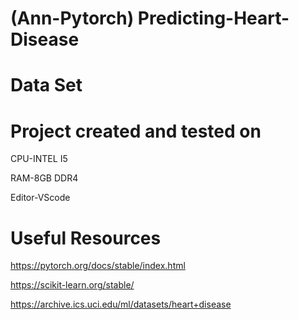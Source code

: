 # (Ann-Pytorch) Predicting-Heart-Disease

# Data Set

# Project created and tested on
CPU-INTEL I5

RAM-8GB DDR4 

Editor-VScode

# Useful Resources
https://pytorch.org/docs/stable/index.html

https://scikit-learn.org/stable/

https://archive.ics.uci.edu/ml/datasets/heart+disease
